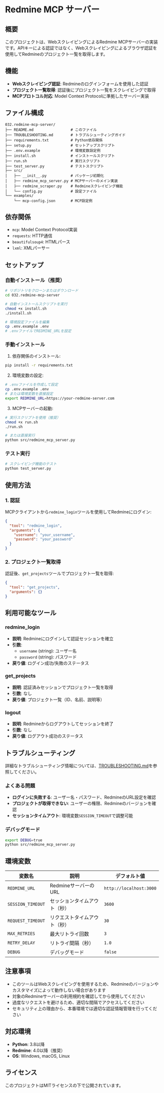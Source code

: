 # Redmine MCP サーバー

## 概要

このプロジェクトは、WebスクレイピングによるRedmine MCPサーバーの実装です。APIキーによる認証ではなく、Webスクレイピングによるブラウザ認証を使用してRedmineのプロジェクト一覧を取得します。

## 機能

- **Webスクレイピング認証**: Redmineのログインフォームを使用した認証
- **プロジェクト一覧取得**: 認証後にプロジェクト一覧をスクレイピングで取得
- **MCPプロトコル対応**: Model Context Protocolに準拠したサーバー実装

## ファイル構成

```
032.redmine-mcp-server/
├── README.md                 # このファイル
├── TROUBLESHOOTING.md        # トラブルシューティングガイド
├── requirements.txt          # Python依存関係
├── setup.py                  # セットアップスクリプト
├── .env.example              # 環境変数設定例
├── install.sh                # インストールスクリプト
├── run.sh                    # 実行スクリプト
├── test_server.py            # テストスクリプト
├── src/
│   ├── __init__.py           # パッケージ初期化
│   ├── redmine_mcp_server.py # MCPサーバーのメイン実装
│   ├── redmine_scraper.py    # Redmineスクレイピング機能
│   └── config.py             # 設定ファイル
└── examples/
    └── mcp-config.json       # MCP設定例
```

## 依存関係

- `mcp`: Model Context Protocol実装
- `requests`: HTTP通信
- `beautifulsoup4`: HTMLパース
- `lxml`: XMLパーサー

## セットアップ

### 自動インストール（推奨）

```bash
# リポジトリをクローンまたはダウンロード
cd 032.redmine-mcp-server

# 自動インストールスクリプトを実行
chmod +x install.sh
./install.sh

# 環境設定ファイルを編集
cp .env.example .env
# .envファイルでREDMINE_URLを設定
```

### 手動インストール

1. 依存関係のインストール:
```bash
pip install -r requirements.txt
```

2. 環境変数の設定:
```bash
# .envファイルを作成して設定
cp .env.example .env
# または環境変数を直接設定
export REDMINE_URL=https://your-redmine-server.com
```

3. MCPサーバーの起動:
```bash
# 実行スクリプトを使用（推奨）
chmod +x run.sh
./run.sh

# または直接実行
python src/redmine_mcp_server.py
```

### テスト実行

```bash
# スクレイピング機能のテスト
python test_server.py
```

## 使用方法

### 1. 認証

MCPクライアントから`redmine_login`ツールを使用してRedmineにログイン:

```json
{
  "tool": "redmine_login",
  "arguments": {
    "username": "your_username",
    "password": "your_password"
  }
}
```

### 2. プロジェクト一覧取得

認証後、`get_projects`ツールでプロジェクト一覧を取得:

```json
{
  "tool": "get_projects",
  "arguments": {}
}
```

## 利用可能なツール

### redmine_login
- **説明**: Redmineにログインして認証セッションを確立
- **引数**:
  - `username` (string): ユーザー名
  - `password` (string): パスワード
- **戻り値**: ログイン成功/失敗のステータス

### get_projects
- **説明**: 認証済みセッションでプロジェクト一覧を取得
- **引数**: なし
- **戻り値**: プロジェクト一覧（ID、名前、説明等）

### logout
- **説明**: Redmineからログアウトしてセッションを終了
- **引数**: なし
- **戻り値**: ログアウト成功のステータス

## トラブルシューティング

詳細なトラブルシューティング情報については、[TROUBLESHOOTING.md](./TROUBLESHOOTING.md)を参照してください。

### よくある問題

- **ログインに失敗する**: ユーザー名・パスワード、RedmineのURL設定を確認
- **プロジェクトが取得できない**: ユーザーの権限、Redmineのバージョンを確認
- **セッションタイムアウト**: 環境変数`SESSION_TIMEOUT`で調整可能

### デバッグモード

```bash
export DEBUG=true
python src/redmine_mcp_server.py
```

## 環境変数

| 変数名 | 説明 | デフォルト値 |
|--------|------|-------------|
| `REDMINE_URL` | RedmineサーバーのURL | `http://localhost:3000` |
| `SESSION_TIMEOUT` | セッションタイムアウト（秒） | `3600` |
| `REQUEST_TIMEOUT` | リクエストタイムアウト（秒） | `30` |
| `MAX_RETRIES` | 最大リトライ回数 | `3` |
| `RETRY_DELAY` | リトライ間隔（秒） | `1.0` |
| `DEBUG` | デバッグモード | `false` |

## 注意事項

- このツールはWebスクレイピングを使用するため、Redmineのバージョンやカスタマイズによって動作しない場合があります
- 対象のRedmineサーバーの利用規約を確認してから使用してください
- 過度なリクエストを避けるため、適切な間隔でアクセスしてください
- セキュリティ上の理由から、本番環境では適切な認証情報管理を行ってください

## 対応環境

- **Python**: 3.8以降
- **Redmine**: 4.0以降（推奨）
- **OS**: Windows, macOS, Linux

## ライセンス

このプロジェクトはMITライセンスの下で公開されています。